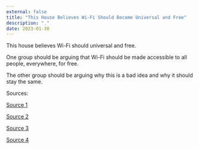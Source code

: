 ```yaml
---
external: false
title: "This House Believes Wi-Fi Should Become Universal and Free"
description: "."
date: 2023-01-30
---
```


This house believes Wi-Fi should universal and free.

One group should be arguing that Wi-Fi should be made accessible to all people, everywhere, for free.

The other group should be arguing why this is a bad idea and why it should stay the same.

Sources:

[Source 1](https://www.birmingham.ac.uk/news/2019/free-internet-access-should-be-a-basic-human-right-study#:~:text=a%20human%20right-,Free%20internet%20access%20must%20be%20considered%20as%20a%20human%20right,according%20to%20a%20new%20study.)

[Source 2](https://www.bbc.com/future/article/20191025-the-fight-to-keep-the-internet-free-and-open-for-everyone)

[Source 3](https://netivist.org/debate/should-cities-offer-free-public-wifi#:~:text=A%20public%20WiFi%20connection%20can,and%20other%20types%20of%20criminals.)

[Source 4](https://uk.norton.com/blog/privacy/risks-of-public-wi-fi)